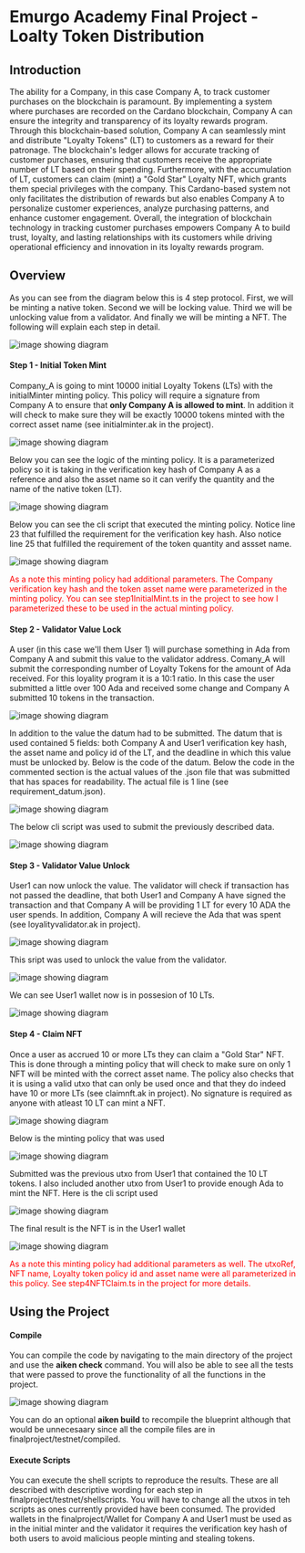 # Emurgo Academy Final Project - Loalty Token Distribution

## Introduction

The ability for a Company, in this case Company A, to track customer purchases on the blockchain is paramount. By implementing a system where purchases are recorded on the Cardano blockchain, Company A can ensure the integrity and transparency of its loyalty rewards program. Through this blockchain-based solution, Company A can seamlessly mint and distribute "Loyalty Tokens" (LT) to customers as a reward for their patronage. The blockchain's ledger allows for accurate tracking of customer purchases, ensuring that customers receive the appropriate number of LT based on their spending. Furthermore, with the accumulation of LT, customers can claim (mint) a "Gold Star" Loyalty NFT, which grants them special privileges with the company. This Cardano-based system not only facilitates the distribution of rewards but also enables Company A to personalize customer experiences, analyze purchasing patterns, and enhance customer engagement. Overall, the integration of blockchain technology in tracking customer purchases empowers Company A to build trust, loyalty, and lasting relationships with its customers while driving operational efficiency and innovation in its loyalty rewards program.

## Overview

As you can see from the diagram below this is 4 step protocol.  First, we will be minting a native token.  Second we will be locking value.  Third we will be unlocking value from a validator. And finally we will be minting a NFT.  The following will explain each step in detail.

![image showing diagram](/img/diagram.jpg)

#### Step 1 - Initial Token Mint 
Company_A  is going to mint 10000 initial Loyalty Tokens (LTs) with the initialMinter minting policy.  This policy will require a signature from Company A to ensure that **only Company A is allowed to mint**. In addition it will check to make sure they will be exactly 10000 tokens minted with the correct asset name (see initialminter.ak in the project).

![image showing diagram](/img//step1/diagram.jpg)

Below you can see the logic of the minting policy.  It is a parameterized policy so it is taking in the verification key hash of Company A as a reference and also the asset name so it can verify the quantity and the name of the native token (LT).

![image showing diagram](/img//step1/code.jpg)


Below you can see the cli script that executed the minting policy.  Notice line 23 that fulfilled the requirement for the verification key hash.   Also notice line 25 that fulfilled the requirement of the token quantity and assset name.

![image showing diagram](/img//step1/cli.jpg)

<span style="color:red;"> As a note this minting policy had additional parameters.  The Company verification key hash and the token asset name were parameterized in the minting policy. You can see step1InitialMint.ts in the project to see how I parameterized these to be used in the actual minting policy. </span>

#### Step 2 - Validator Value Lock

A user (in this case we'll them User 1) will purchase something in Ada from Company A and submit this value to the validator address.  Comany_A will submit the corresponding number of Loyalty Tokens for the amount of Ada received.  For this loyality program it is a 10:1 ratio.  In this case the user submitted a little over 100 Ada and received some change and Company A submitted 10 tokens in the transaction.

![image showing diagram](/img//step2/diagram.jpg)

In addition to the value the datum had to be submitted.  The datum that is used contained 5 fields: both Company A and User1 verification key hash, the asset name and policy id of the LT, and the deadline in which this value must be unlocked by.  Below is the code of the datum.  Below the code in the commented section is the actual values of the .json file that was submitted that has spaces for readability.  The actual file is 1 line (see requirement_datum.json).   

![image showing diagram](/img//step2/datum.jpg)

The below cli script was used to submit the previously described data.

![image showing diagram](/img//step2/cli.jpg)


#### Step 3 - Validator Value Unlock
User1 can now unlock the value.  The validator will check if transaction has not passed the deadline, that both User1 and Company A have signed the transaction and that Company A will be providing 1 LT for every 10 ADA the user spends.  In addition, Company A will recieve the Ada that was spent (see loyalityvalidator.ak in project).

![image showing diagram](/img//step3/validator.jpg)

This sript was used to unlock the value from the validator.

![image showing diagram](/img//step3/cli.jpg)

We can see User1 wallet now is in possesion of 10 LTs.

![image showing diagram](/img//step3/tokenconfirm.jpg)



#### Step 4 - Claim NFT 
Once a user as accrued 10 or more LTs they can claim a "Gold Star" NFT.  This is done through a minting policy that will check to make sure on only 1 NFT will be minted with the correct asset name. The policy also checks that it is using a valid utxo that can only be used once and that they do indeed have 10 or more LTs (see claimnft.ak in project).  No signature is required as anyone with atleast 10 LT can mint a NFT.

![image showing diagram](/img//step4/diagram.jpg)

Below is the minting policy that was used

![image showing diagram](/img//step4/mintingpolicy.jpg)

Submitted was the previous utxo from User1 that contained the 10 LT tokens.  I also included another utxo from User1 to provide enough Ada to mint the NFT.  Here is the cli script used

 ![image showing diagram](/img//step4/cli.jpg)

The final result is the NFT is in the User1 wallet

 ![image showing diagram](/img//step4/result.jpg)


<span style="color:red;"> As a note this minting policy had additional parameters as well.  The utxoRef, NFT name, Loyalty token policy id and asset name were all parameterized in this policy.  See step4NFTClaim.ts in the project for more details. </span>

## Using the Project

#### Compile

You can compile the code by navigating to the main directory of the project and use the **aiken check** command.  You will also be able to see all the tests that were passed to prove the functionality of all the functions in the project.


![image showing diagram](/img//project/compile.jpg)

You can do an optional **aiken build** to recompile the blueprint although that would be unnecesaary since all the compile files are in finalproject/testnet/compiled.


#### Execute Scripts
You can execute the shell scripts to reproduce the results.  These are all described with descriptive wording for each step in finalproject/testnet/shellscripts.  You will have to change all the utxos in teh scripts as ones currently provided have been consumed.  The provided wallets in the finalproject/Wallet for Company A and User1 must be used as in the initial minter and the validator it requires the verification key hash of both users to avoid malicious people minting and stealing tokens. 







